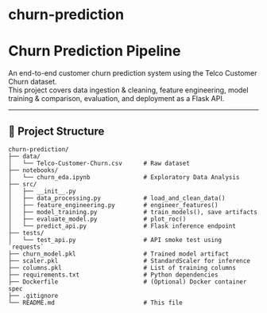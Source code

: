 ﻿# churn-prediction
# Churn Prediction Pipeline

An end-to-end customer churn prediction system using the Telco Customer Churn dataset.  
This project covers data ingestion & cleaning, feature engineering, model training & comparison, evaluation, and deployment as a Flask API.

---

## 📁 Project Structure

```text
churn-prediction/
├── data/
│   └── Telco-Customer-Churn.csv      # Raw dataset
├── notebooks/
│   └── churn_eda.ipynb               # Exploratory Data Analysis
├── src/
│   ├── __init__.py
│   ├── data_processing.py            # load_and_clean_data()
│   ├── feature_engineering.py        # engineer_features()
│   ├── model_training.py             # train_models(), save artifacts
│   ├── evaluate_model.py             # plot_roc()
│   └── predict_api.py                # Flask inference endpoint
├── tests/
│   └── test_api.py                   # API smoke test using `requests`
├── churn_model.pkl                   # Trained model artifact
├── scaler.pkl                        # StandardScaler for inference
├── columns.pkl                       # List of training columns
├── requirements.txt                  # Python dependencies
├── Dockerfile                        # (Optional) Docker container spec
├── .gitignore
└── README.md                         # This file
